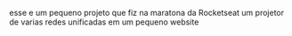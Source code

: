 esse e um pequeno projeto que fiz na maratona da Rocketseat
um projetor de varias redes unificadas em um pequeno website
